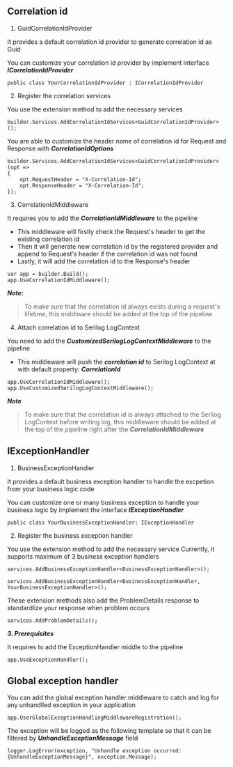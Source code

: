 ﻿
## Correlation id

1. GuidCorrelationIdProvider

It provides a default correlation id provider to generate correlation id as Guid

You can customize your correlation id provider by implement interface ___ICorrelationIdProvider___

```
public class YourCorrelationIdProvider : ICorrelationIdProvider
```

2. Register the correlation services

You use the extension method to add the necessary services

```
builder.Services.AddCorrelationIdServices<GuidCorrelationIdProvider>();
```

You are able to customize the header name of correlation id for Request and Response with ___CorrelationIdOptions___ 
```
builder.Services.AddCorrelationIdServices<GuidCorrelationIdProvider>(opt =>
{
    opt.RequestHeader = "X-Correlation-Id";
    opt.ResponseHeader = "X-Correlation-Id";
});
```

3. CorrelationIdMiddleware

It requires you to add the ***CorrelationIdMiddleware*** to the pipeline

- This middleware will firstly check the Request's header to get the existing correlation id
- Then it will generate new correlation id by the registered provider and append to Request's header if the correlation id was not found
- Lastly, it will add the correlation id to the Response's header

```
var app = builder.Build();
app.UseCorrelationIdMiddleware();
```

***Note:***
>To make sure that the correlation id always exists during a request's lifetime, this middlware should be added at the top of the pipeline

4. Attach correlation id to Serilog LogContext

You need to add the ***CustomizedSerilogLogContextMiddleware*** to the pipeline

- This middleware will push the ***correlation id*** to Serilog LogContext at with default property: ___CorrelationId___
```
app.UseCorrelationIdMiddleware();
app.UseCustomizedSerilogLogContextMiddleware();
```

***Note***
>To make sure that the correlation id is always attached to the Serilog LogContext before writing log, this middleware should be added at the top of the pipeline right after the ***CorrelationIdMiddleware***

## IExceptionHandler

1. BusinessExceptionHandler

It provides a default business exception handler to handle the excpetion from your business logic code

You can customize one or many business exception to handle your business logic by implement the interface ___IExceptionHandler___

```
public class YourBusinessExceptionHandler: IExceptionHandler
```

2. Register the business exception handler

You use the extension method to add the necessary service
Currently, it supports maximum of 3 business exception handlers

```
services.AddBusinessExceptionHandler<BusinessExceptionHandler>();
```

```
services.AddBusinessExceptionHandler<BusinessExceptionHandler, YourBusinessExceptionHandler>();
```


These extension methods also add the ProblemDetails response to standardlize your response when problem occurs

```
services.AddProblemDetails();
```

***3. Prerequisites***

It requires to add the ExceptionHandler middle to the pipeline

```
app.UseExceptionHandler();
```

## Global exception handler

You can add the global exception handler middleware to catch and log for any unhandlled exception in your application

```
app.UserGlobalExceptionHandlingMiddlewareRegistration();
```

The exception will be logged as the following template so that it can be filtered by ___UnhandleExceptionMessage___ field
```
logger.LogError(exception, "Unhandle exception occurred: {UnhandleExceptionMessage}", exception.Message);
```